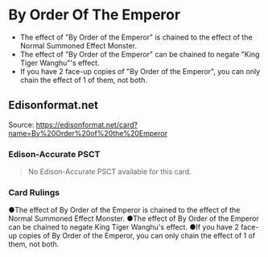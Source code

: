 # By Order Of The Emperor

*   The effect of "By Order of the Emperor" is chained to the effect of the Normal Summoned Effect Monster.
*   The effect of "By Order of the Emperor" can be chained to negate "King Tiger Wanghu"'s effect.
*   If you have 2 face-up copies of "By Order of the Emperor", you can only chain the effect of 1 of them, not both.

## Edisonformat.net

Source: https://edisonformat.net/card?name=By%20Order%20of%20the%20Emperor

### Edison-Accurate PSCT

> No Edison-Accurate PSCT available for this card.

### Card Rulings

●The effect of By Order of the Emperor is chained to the effect of the Normal Summoned Effect Monster.
●The effect of By Order of the Emperor can be chained to negate King Tiger Wanghu's effect.
●If you have 2 face-up copies of By Order of the Emperor, you can only chain the effect of 1 of them, not both.
            